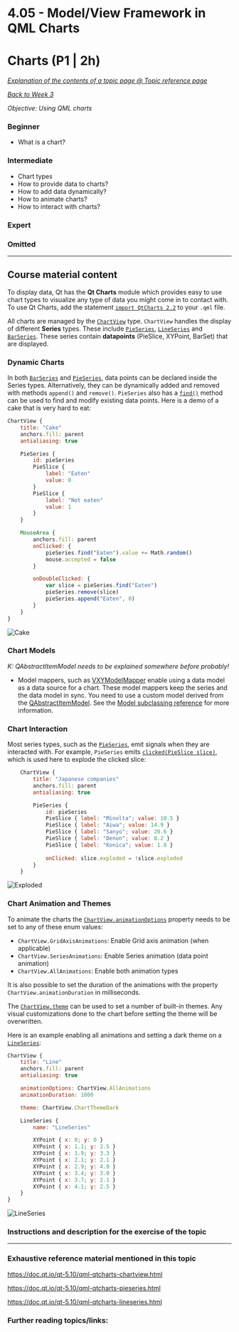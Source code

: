 # 4.05 - Model/View Framework in QML Charts

# Charts (P1 | 2h)

_[Explanation of the contents of a topic page @ Topic reference page](https://github.com/TestMyQt/material-outline/wiki/Topic-reference-page)_  

_[Back to Week 3](https://github.com/TestMyQt/material-outline/wiki/Week-3)_

_Objective:  Using QML charts_

### Beginner

* What is a chart?

### Intermediate

* Chart types
* How to provide data to charts?
* How to add data dynamically?
* How to animate charts?
* How to interact with charts?

### Expert

### Omitted 


***

## Course material content

To display data, Qt has the **Qt Charts** module which provides easy to use chart types to visualize any type of data you might come in to contact with. To use Qt Charts, add the statement [`import QtCharts 2.2`](https://doc.qt.io/qt-5/qtcharts-qmlmodule.html) to your `.qml` file.

All charts are managed by the [`ChartView`](https://doc.qt.io/qt-5/qml-qtcharts-chartview.html) type. `ChartView` handles the display of different **Series** types. These include [`PieSeries`](https://doc.qt.io/qt-5/qml-qtcharts-pieseries.html), [`LineSeries`](https://doc.qt.io/qt-5/qml-qtcharts-lineseries.html) and [`BarSeries`](https://doc.qt.io/qt-5/qml-qtcharts-barseries.html). These series contain **datapoints** (PieSlice, XYPoint, BarSet) that are displayed.

### Dynamic Charts

In both [`BarSeries`](https://doc.qt.io/qt-5/qml-qtcharts-barseries.html) and [`PieSeries`](https://doc.qt.io/qt-5/qml-qtcharts-pieseries.html), data points can be declared inside the Series types. Alternatively, they can be dynamically added and removed with methods `append()` and `remove()`. `PieSeries` also has a [`find()`](https://doc.qt.io/qt-5/qml-qtcharts-pieseries.html#find-method) method can be used to find and modify existing data points. Here is a demo of a cake that is very hard to eat:

```qml
ChartView {
    title: "Cake"
    anchors.fill: parent
    antialiasing: true

    PieSeries {
        id: pieSeries
        PieSlice {
            label: "Eaten"
            value: 0
        }
        PieSlice {
            label: "Not eaten"
            value: 1
        }
    }

    MouseArea {
        anchors.fill: parent
        onClicked: {
            pieSeries.find("Eaten").value += Math.random()
            mouse.accepted = false
        }

        onDoubleClicked: {
            var slice = pieSeries.find("Eaten")
            pieSeries.remove(slice)
            pieSeries.append("Eaten", 0)
        }
    }
}
```
![Cake](https://github.com/TestMyQt/material-outline/blob/master/wiki-materials/images/Week%203/cake.png)

### Chart Models

*K: QAbstractItemModel needs to be explained somewhere before probably!*

- Model mappers, such as [VXYModelMapper](https://doc.qt.io/qt-5/qml-qtcharts-vxymodelmapper.html) enable using a data model as a data source for a chart. These model mappers keep the series and the data model in sync. You need to use a custom model derived from the [QAbstractItemModel](http://doc.qt.io/qt-5/qabstractitemmodel.html). See the [Model subclassing reference](https://doc.qt.io/qt-5/model-view-programming.html#model-subclassing-reference) for more information.

### Chart Interaction

Most series types, such as the [`PieSeries`](https://doc.qt.io/qt-5/qml-qtcharts-pieseries.html), emit signals when they are interacted with. For example, `PieSeries` emits [`clicked(PieSlice slice)`](https://doc.qt.io/qt-5/qml-qtcharts-pieseries.html#clicked-signal), which is used here to explode the clicked slice:

```qml
    ChartView {
        title: "Japanese companies"
        anchors.fill: parent
        antialiasing: true

        PieSeries {
            id: pieSeries
            PieSlice { label: "Minolta"; value: 10.5 }
            PieSlice { label: "Aiwa"; value: 14.9 }
            PieSlice { label: "Sanyo"; value: 20.6 }
            PieSlice { label: "Denon"; value: 8.2 }
            PieSlice { label: "Konica"; value: 1.8 }
            
            onClicked: slice.exploded = !slice.exploded            
        }
    }
```

![Exploded](https://github.com/TestMyQt/material-outline/blob/master/wiki-materials/images/Week%203/exploded.png)

### Chart Animation and Themes

To animate the charts the [`ChartView.animationOptions`](https://doc.qt.io/qt-5/qml-qtcharts-chartview.html#animationOptions-prop) property needs to be set to any of these enum values:
- `ChartView.GridAxisAnimations`: Enable Grid axis animation (when applicable)
- `ChartView.SeriesAnimations`: Enable Series animation (data point animation)
- `ChartView.AllAnimations`: Enable both animation types

It is also possible to set the duration of the animations with the property `ChartView.animationDuration` in milliseconds.

The [`ChartView.theme`](https://doc.qt.io/qt-5/qml-qtcharts-chartview.html#theme-prop) can be used to set a number of built-in themes. Any visual customizations done to the chart before setting the theme will be overwritten.

Here is an example enabling all animations and setting a dark theme on a [`LineSeries`](https://doc.qt.io/qt-5/qml-qtcharts-lineseries.html):

```qml
ChartView {
    title: "Line"
    anchors.fill: parent
    antialiasing: true

    animationOptions: ChartView.AllAnimations
    animationDuration: 1000

    theme: ChartView.ChartThemeDark

    LineSeries {
        name: "LineSeries"

        XYPoint { x: 0; y: 0 }
        XYPoint { x: 1.1; y: 2.5 }
        XYPoint { x: 1.9; y: 3.3 }
        XYPoint { x: 2.1; y: 2.1 }
        XYPoint { x: 2.9; y: 4.9 }
        XYPoint { x: 3.4; y: 3.0 }
        XYPoint { x: 3.7; y: 2.1 }
        XYPoint { x: 4.1; y: 2.5 }            
    }
}
```

![LineSeries](https://github.com/TestMyQt/material-outline/blob/master/wiki-materials/images/Week%203/lineseries.png)

### Instructions and description for the exercise of the topic


***

### Exhaustive reference material mentioned in this topic

https://doc.qt.io/qt-5.10/qml-qtcharts-chartview.html

https://doc.qt.io/qt-5.10/qml-qtcharts-pieseries.html

https://doc.qt.io/qt-5.10/qml-qtcharts-lineseries.html


### Further reading topics/links:
